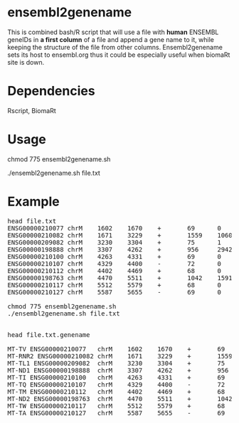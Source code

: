 # ensembl2genename

This is combined bash/R script that will use a file with **human** ENSEMBL geneIDs in **a first column** of a file and append a gene name to it, while keeping the structure of the file from  other columns. Ensembl2genename sets its host to ensembl.org thus it could be especially useful when biomaRt site is down.


# Dependencies
Rscript, BiomaRt

# Usage
chmod 775 ensembl2genename.sh

./ensembl2genename.sh file.txt

# Example

<pre>
head file.txt
ENSG00000210077 chrM    1602    1670    +       69      0
ENSG00000210082 chrM    1671    3229    +       1559    106043
ENSG00000209082 chrM    3230    3304    +       75      1
ENSG00000198888 chrM    3307    4262    +       956     29426
ENSG00000210100 chrM    4263    4331    +       69      0
ENSG00000210107 chrM    4329    4400    -       72      0
ENSG00000210112 chrM    4402    4469    +       68      0
ENSG00000198763 chrM    4470    5511    +       1042    15914
ENSG00000210117 chrM    5512    5579    +       68      0
ENSG00000210127 chrM    5587    5655    -       69      0

chmod 775 ensembl2genename.sh
./ensembl2genename.sh file.txt


head file.txt.genename

MT-TV ENSG00000210077   chrM    1602    1670    +       69      0
MT-RNR2 ENSG00000210082 chrM    1671    3229    +       1559    106043
MT-TL1 ENSG00000209082  chrM    3230    3304    +       75      1
MT-ND1 ENSG00000198888  chrM    3307    4262    +       956     29426
MT-TI ENSG00000210100   chrM    4263    4331    +       69      0
MT-TQ ENSG00000210107   chrM    4329    4400    -       72      0
MT-TM ENSG00000210112   chrM    4402    4469    +       68      0
MT-ND2 ENSG00000198763  chrM    4470    5511    +       1042    15914
MT-TW ENSG00000210117   chrM    5512    5579    +       68      0
MT-TA ENSG00000210127   chrM    5587    5655    -       69      0
